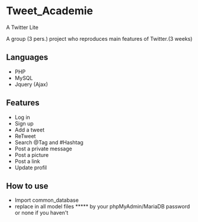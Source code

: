 # Tweet_Academie
A Twitter Lite

A group (3 pers.) project who reproduces  main features of Twitter.(3 weeks)

## Languages
* PHP
* MySQL
* Jquery (Ajax)

## Features 
* Log in
* Sign up 
* Add a tweet
* ReTweet
* Search @Tag and #Hashtag
* Post a private message
* Post a picture
* Post a link
* Update profil  
  
## How to use
* Import common_database
* replace in all model files ***** by your phpMyAdmin/MariaDB password or none if you haven't
